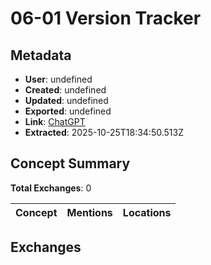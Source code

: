 # **06-01 Version Tracker**

## Metadata

- **User**: undefined
- **Created**: undefined
- **Updated**: undefined
- **Exported**: undefined
- **Link**: [ChatGPT](undefined)
- **Extracted**: 2025-10-25T18:34:50.513Z

## Concept Summary

**Total Exchanges**: 0

| Concept | Mentions | Locations |
|---------|----------|----------|

## Exchanges


